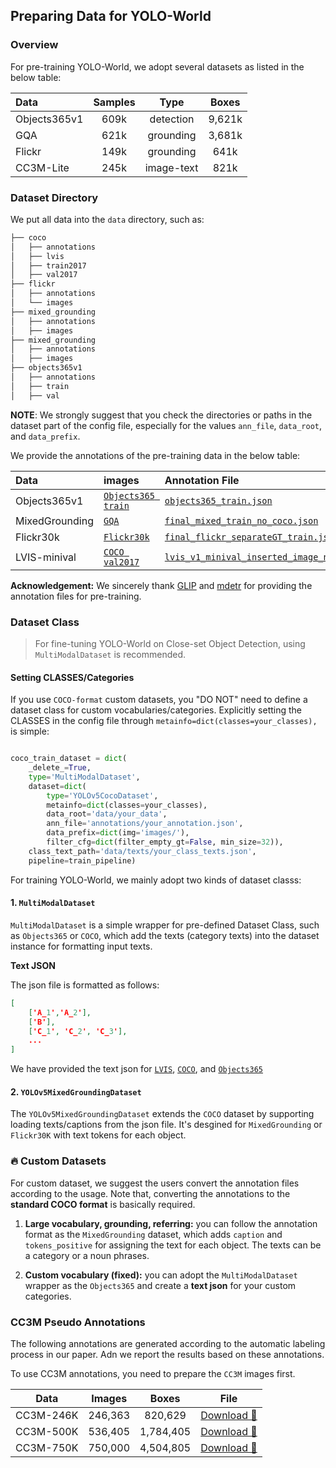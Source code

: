## Preparing Data for YOLO-World

### Overview

For pre-training YOLO-World, we adopt several datasets as listed in the below table:

| Data | Samples | Type | Boxes  |
| :-- | :-----: | :---:| :---: | 
| Objects365v1 | 609k | detection | 9,621k |
| GQA | 621k | grounding | 3,681k |
| Flickr | 149k | grounding | 641k |
| CC3M-Lite | 245k | image-text | 821k |
 
### Dataset Directory

We put all data into the `data` directory, such as:

```bash
├── coco
│   ├── annotations
│   ├── lvis
│   ├── train2017
│   ├── val2017
├── flickr
│   ├── annotations
│   └── images
├── mixed_grounding
│   ├── annotations
│   ├── images
├── mixed_grounding
│   ├── annotations
│   ├── images
├── objects365v1
│   ├── annotations
│   ├── train
│   ├── val
```
**NOTE**: We strongly suggest that you check the directories or paths in the dataset part of the config file, especially for the values `ann_file`, `data_root`, and `data_prefix`.

We provide the annotations of the pre-training data in the below table:

| Data | images | Annotation File |
| :--- | :------| :-------------- |
| Objects365v1 | [`Objects365 train`](https://opendatalab.com/OpenDataLab/Objects365_v1) | [`objects365_train.json`](https://opendatalab.com/OpenDataLab/Objects365_v1) |
| MixedGrounding | [`GQA`](https://nlp.stanford.edu/data/gqa/images.zip) | [`final_mixed_train_no_coco.json`](https://huggingface.co/GLIPModel/GLIP/tree/main/mdetr_annotations/final_mixed_train_no_coco.json) |
| Flickr30k | [`Flickr30k`](https://shannon.cs.illinois.edu/DenotationGraph/) |[`final_flickr_separateGT_train.json`](https://huggingface.co/GLIPModel/GLIP/tree/main/mdetr_annotations/final_flickr_separateGT_train.json) |
| LVIS-minival | [`COCO val2017`](https://cocodataset.org/) | [`lvis_v1_minival_inserted_image_name.json`](https://huggingface.co/GLIPModel/GLIP/blob/main/lvis_v1_minival_inserted_image_name.json) |

**Acknowledgement:** We sincerely thank [GLIP](https://github.com/microsoft/GLIP) and [mdetr](https://github.com/ashkamath/mdetr) for providing the annotation files for pre-training.


### Dataset Class

> For fine-tuning YOLO-World on Close-set Object Detection, using `MultiModalDataset` is recommended.

#### Setting CLASSES/Categories

If you use `COCO-format` custom datasets, you "DO NOT" need to define a dataset class for custom vocabularies/categories.
Explicitly setting the CLASSES in the config file through `metainfo=dict(classes=your_classes),` is simple:

```python

coco_train_dataset = dict(
    _delete_=True,
    type='MultiModalDataset',
    dataset=dict(
        type='YOLOv5CocoDataset',
        metainfo=dict(classes=your_classes),
        data_root='data/your_data',
        ann_file='annotations/your_annotation.json',
        data_prefix=dict(img='images/'),
        filter_cfg=dict(filter_empty_gt=False, min_size=32)),
    class_text_path='data/texts/your_class_texts.json',
    pipeline=train_pipeline)
```


For training YOLO-World, we mainly adopt two kinds of dataset classs:

#### 1. `MultiModalDataset`

`MultiModalDataset` is a simple wrapper for pre-defined Dataset Class, such as `Objects365` or `COCO`, which add the texts (category texts) into the dataset instance for formatting input texts.  

**Text JSON**

The json file is formatted as follows:

```json
[
    ['A_1','A_2'],
    ['B'],
    ['C_1', 'C_2', 'C_3'],
    ...
]
```

We have provided the text json for [`LVIS`](../data/texts/lvis_v1_class_texts.json), [`COCO`](../data/texts/coco_class_texts.json), and [`Objects365`](../data/texts/obj365v1_class_texts.json)

#### 2. `YOLOv5MixedGroundingDataset`

The `YOLOv5MixedGroundingDataset` extends the `COCO` dataset by supporting loading texts/captions from the json file. It's desgined for `MixedGrounding` or `Flickr30K` with text tokens for each object.



### 🔥 Custom Datasets

For custom dataset, we suggest the users convert the annotation files according to the usage. Note that, converting the annotations to the **standard COCO format** is basically required.

1. **Large vocabulary, grounding, referring:** you can follow the annotation format as the `MixedGrounding` dataset, which adds `caption` and `tokens_positive` for assigning the text for each object. The texts can be a category or a noun phrases.

2. **Custom vocabulary (fixed):** you can adopt the `MultiModalDataset` wrapper as the `Objects365` and create a **text json** for your custom categories.


### CC3M Pseudo Annotations

The following annotations are generated according to the automatic labeling process in our paper. Adn we report the results based on these annotations.

To use CC3M annotations, you need to prepare the `CC3M` images first.

| Data | Images | Boxes | File |
| :--: | :----: | :---: | :---: |
| CC3M-246K | 246,363 | 820,629 | [Download 🤗](https://huggingface.co/wondervictor/YOLO-World/blob/main/cc3m_pseudo_annotations.json) |
| CC3M-500K | 536,405 | 1,784,405| [Download 🤗](https://huggingface.co/wondervictor/YOLO-World/blob/main/cc3m_pseudo_500k_annotations.json) |
| CC3M-750K | 750,000 | 4,504,805 | [Download 🤗](https://huggingface.co/wondervictor/YOLO-World/blob/main/cc3m_pseudo_750k_annotations.json) |